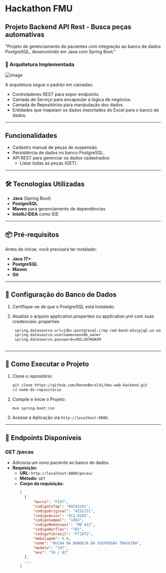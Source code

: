 # Hackathon FMU 
## Projeto Backend API Rest - Busca peças automativas

"Projeto de gerenciamento de pacientes com integração ao banco de dados PostgreSQL, desenvolvido em Java com Spring Boot."

### 📂 Arquitetura Implementada
![image](https://github.com/user-attachments/assets/bab36a52-f91a-40d4-b1fb-c0009de127bc)

A arquitetura segue o padrão em camadas:

- Controladores REST para expor endpoints.
- Camada de Serviço para encapsular a lógica de negócios.
- Camada de Repositórios para manipulação dos dados.
- Entidades que mapeiam os dados importados do Excel para o banco de dados.

---

## Funcionalidades

- Cadastro manual de peças de suspensão.
- Persistência de dados no banco PostgreSQL.
- API REST para gerenciar os dados cadastrados:
  - Listar todas as peças (GET).

---

## 🛠️ Tecnologias Utilizadas

- **Java** (Spring Boot)
- **PostgreSQL**
- **Maven** para gerenciamento de dependências
- **IntelliJ IDEA** como IDE

---

## 📦 Pré-requisitos

Antes de iniciar, você precisará ter instalado:

- **Java 17+**
- **PostgreSQL**
- **Maven**
- **Git**

---

## 🔧 Configuração do Banco de Dados

1. Certifique-se de que o PostgreSQL está Instalado.

2. Atualize o arquivo application.properties ou application.yml com suas credenciais:
   properties
   ```bash
    spring.datasource.url=jdbc:postgresql://ep-red-band-a5vcpjq2.us-east-2.aws.neon.tech/neondb?sslmode=require
    spring.datasource.username=neondb_owner
    spring.datasource.password=vRILiN7HOA5M
  

---
## 🚀 Como Executar o Projeto

1. Clone o repositório:
   ```bash
   git clone https://github.com/RenanBeraldi/dev-web-backend.git
   cd nome-do-repositorio

2. Compile e Inicie o Projeto:
    ```bash
   mvn spring-boot:run
   
3. Acesse a Aplicação via `http://localhost:8080.`

---
## 📖 Endpoints Disponíveis

### **GET /pecas**
- Adiciona um novo paciente ao banco de dados.
- **Requisição:**
    - **URL:** `http://localhost:8080/pecas/`
    - **Método:** `GET`
  - **Corpo da requisição:**
    ```json
    [
      {
          "marca": "FIAT",
          "codigoCofap": "BUC03201",
          "codigoOriginal": "4251331",
          "codigoAxios": "011.0285",
          "codigoSampel": "1002",
          "codigoMobensani": "MB 412",
          "codigoBorflex": "702",
          "codigoYibrasil": "FT1072",
          "embalagem": 8.0,
          "nome": "BUCHA DA BANDEJA DA SUSPENSÃO TRASEIRA",
          "modelo": "147",
          "ano": "76 / 82"
      },
      ...
    ]
    ```
